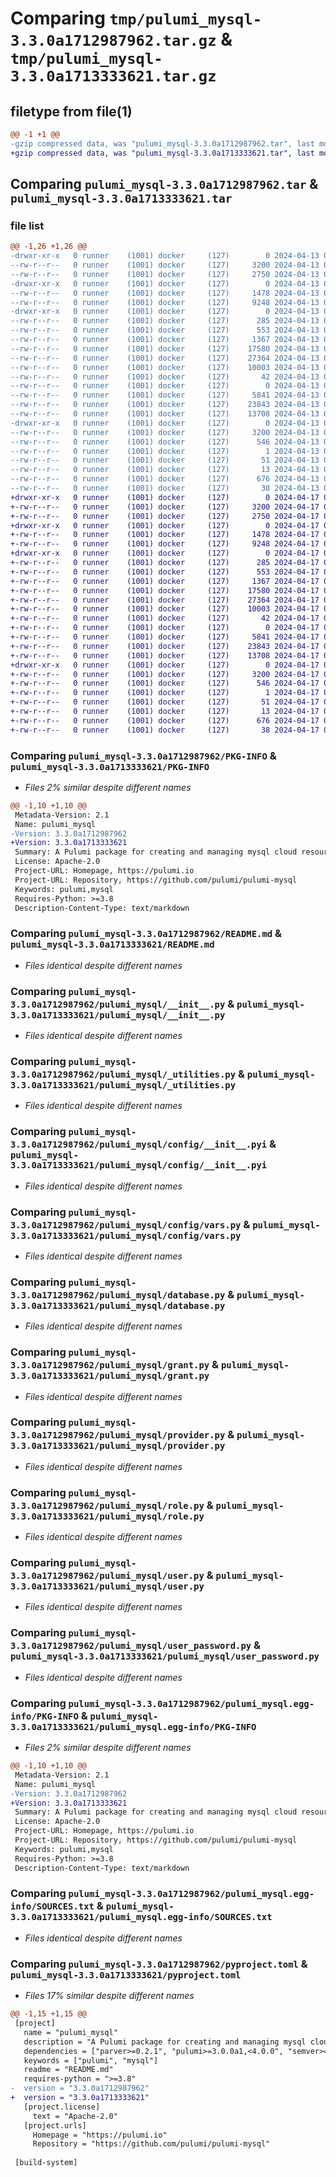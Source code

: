 # Comparing `tmp/pulumi_mysql-3.3.0a1712987962.tar.gz` & `tmp/pulumi_mysql-3.3.0a1713333621.tar.gz`

## filetype from file(1)

```diff
@@ -1 +1 @@
-gzip compressed data, was "pulumi_mysql-3.3.0a1712987962.tar", last modified: Sat Apr 13 06:09:02 2024, max compression
+gzip compressed data, was "pulumi_mysql-3.3.0a1713333621.tar", last modified: Wed Apr 17 06:14:06 2024, max compression
```

## Comparing `pulumi_mysql-3.3.0a1712987962.tar` & `pulumi_mysql-3.3.0a1713333621.tar`

### file list

```diff
@@ -1,26 +1,26 @@
-drwxr-xr-x   0 runner    (1001) docker     (127)        0 2024-04-13 06:09:02.872825 pulumi_mysql-3.3.0a1712987962/
--rw-r--r--   0 runner    (1001) docker     (127)     3200 2024-04-13 06:09:02.872825 pulumi_mysql-3.3.0a1712987962/PKG-INFO
--rw-r--r--   0 runner    (1001) docker     (127)     2750 2024-04-13 06:08:55.000000 pulumi_mysql-3.3.0a1712987962/README.md
-drwxr-xr-x   0 runner    (1001) docker     (127)        0 2024-04-13 06:09:02.872825 pulumi_mysql-3.3.0a1712987962/pulumi_mysql/
--rw-r--r--   0 runner    (1001) docker     (127)     1478 2024-04-13 06:08:55.000000 pulumi_mysql-3.3.0a1712987962/pulumi_mysql/__init__.py
--rw-r--r--   0 runner    (1001) docker     (127)     9248 2024-04-13 06:08:55.000000 pulumi_mysql-3.3.0a1712987962/pulumi_mysql/_utilities.py
-drwxr-xr-x   0 runner    (1001) docker     (127)        0 2024-04-13 06:09:02.872825 pulumi_mysql-3.3.0a1712987962/pulumi_mysql/config/
--rw-r--r--   0 runner    (1001) docker     (127)      285 2024-04-13 06:08:55.000000 pulumi_mysql-3.3.0a1712987962/pulumi_mysql/config/__init__.py
--rw-r--r--   0 runner    (1001) docker     (127)      553 2024-04-13 06:08:55.000000 pulumi_mysql-3.3.0a1712987962/pulumi_mysql/config/__init__.pyi
--rw-r--r--   0 runner    (1001) docker     (127)     1367 2024-04-13 06:08:55.000000 pulumi_mysql-3.3.0a1712987962/pulumi_mysql/config/vars.py
--rw-r--r--   0 runner    (1001) docker     (127)    17580 2024-04-13 06:08:55.000000 pulumi_mysql-3.3.0a1712987962/pulumi_mysql/database.py
--rw-r--r--   0 runner    (1001) docker     (127)    27364 2024-04-13 06:08:55.000000 pulumi_mysql-3.3.0a1712987962/pulumi_mysql/grant.py
--rw-r--r--   0 runner    (1001) docker     (127)    10003 2024-04-13 06:08:55.000000 pulumi_mysql-3.3.0a1712987962/pulumi_mysql/provider.py
--rw-r--r--   0 runner    (1001) docker     (127)       42 2024-04-13 06:08:55.000000 pulumi_mysql-3.3.0a1712987962/pulumi_mysql/pulumi-plugin.json
--rw-r--r--   0 runner    (1001) docker     (127)        0 2024-04-13 06:08:55.000000 pulumi_mysql-3.3.0a1712987962/pulumi_mysql/py.typed
--rw-r--r--   0 runner    (1001) docker     (127)     5841 2024-04-13 06:08:55.000000 pulumi_mysql-3.3.0a1712987962/pulumi_mysql/role.py
--rw-r--r--   0 runner    (1001) docker     (127)    23843 2024-04-13 06:08:55.000000 pulumi_mysql-3.3.0a1712987962/pulumi_mysql/user.py
--rw-r--r--   0 runner    (1001) docker     (127)    13708 2024-04-13 06:08:55.000000 pulumi_mysql-3.3.0a1712987962/pulumi_mysql/user_password.py
-drwxr-xr-x   0 runner    (1001) docker     (127)        0 2024-04-13 06:09:02.872825 pulumi_mysql-3.3.0a1712987962/pulumi_mysql.egg-info/
--rw-r--r--   0 runner    (1001) docker     (127)     3200 2024-04-13 06:09:02.000000 pulumi_mysql-3.3.0a1712987962/pulumi_mysql.egg-info/PKG-INFO
--rw-r--r--   0 runner    (1001) docker     (127)      546 2024-04-13 06:09:02.000000 pulumi_mysql-3.3.0a1712987962/pulumi_mysql.egg-info/SOURCES.txt
--rw-r--r--   0 runner    (1001) docker     (127)        1 2024-04-13 06:09:02.000000 pulumi_mysql-3.3.0a1712987962/pulumi_mysql.egg-info/dependency_links.txt
--rw-r--r--   0 runner    (1001) docker     (127)       51 2024-04-13 06:09:02.000000 pulumi_mysql-3.3.0a1712987962/pulumi_mysql.egg-info/requires.txt
--rw-r--r--   0 runner    (1001) docker     (127)       13 2024-04-13 06:09:02.000000 pulumi_mysql-3.3.0a1712987962/pulumi_mysql.egg-info/top_level.txt
--rw-r--r--   0 runner    (1001) docker     (127)      676 2024-04-13 06:08:55.000000 pulumi_mysql-3.3.0a1712987962/pyproject.toml
--rw-r--r--   0 runner    (1001) docker     (127)       38 2024-04-13 06:09:02.872825 pulumi_mysql-3.3.0a1712987962/setup.cfg
+drwxr-xr-x   0 runner    (1001) docker     (127)        0 2024-04-17 06:14:06.590693 pulumi_mysql-3.3.0a1713333621/
+-rw-r--r--   0 runner    (1001) docker     (127)     3200 2024-04-17 06:14:06.590693 pulumi_mysql-3.3.0a1713333621/PKG-INFO
+-rw-r--r--   0 runner    (1001) docker     (127)     2750 2024-04-17 06:14:00.000000 pulumi_mysql-3.3.0a1713333621/README.md
+drwxr-xr-x   0 runner    (1001) docker     (127)        0 2024-04-17 06:14:06.586693 pulumi_mysql-3.3.0a1713333621/pulumi_mysql/
+-rw-r--r--   0 runner    (1001) docker     (127)     1478 2024-04-17 06:14:00.000000 pulumi_mysql-3.3.0a1713333621/pulumi_mysql/__init__.py
+-rw-r--r--   0 runner    (1001) docker     (127)     9248 2024-04-17 06:14:00.000000 pulumi_mysql-3.3.0a1713333621/pulumi_mysql/_utilities.py
+drwxr-xr-x   0 runner    (1001) docker     (127)        0 2024-04-17 06:14:06.590693 pulumi_mysql-3.3.0a1713333621/pulumi_mysql/config/
+-rw-r--r--   0 runner    (1001) docker     (127)      285 2024-04-17 06:14:00.000000 pulumi_mysql-3.3.0a1713333621/pulumi_mysql/config/__init__.py
+-rw-r--r--   0 runner    (1001) docker     (127)      553 2024-04-17 06:14:00.000000 pulumi_mysql-3.3.0a1713333621/pulumi_mysql/config/__init__.pyi
+-rw-r--r--   0 runner    (1001) docker     (127)     1367 2024-04-17 06:14:00.000000 pulumi_mysql-3.3.0a1713333621/pulumi_mysql/config/vars.py
+-rw-r--r--   0 runner    (1001) docker     (127)    17580 2024-04-17 06:14:00.000000 pulumi_mysql-3.3.0a1713333621/pulumi_mysql/database.py
+-rw-r--r--   0 runner    (1001) docker     (127)    27364 2024-04-17 06:14:00.000000 pulumi_mysql-3.3.0a1713333621/pulumi_mysql/grant.py
+-rw-r--r--   0 runner    (1001) docker     (127)    10003 2024-04-17 06:14:00.000000 pulumi_mysql-3.3.0a1713333621/pulumi_mysql/provider.py
+-rw-r--r--   0 runner    (1001) docker     (127)       42 2024-04-17 06:14:00.000000 pulumi_mysql-3.3.0a1713333621/pulumi_mysql/pulumi-plugin.json
+-rw-r--r--   0 runner    (1001) docker     (127)        0 2024-04-17 06:14:00.000000 pulumi_mysql-3.3.0a1713333621/pulumi_mysql/py.typed
+-rw-r--r--   0 runner    (1001) docker     (127)     5841 2024-04-17 06:14:00.000000 pulumi_mysql-3.3.0a1713333621/pulumi_mysql/role.py
+-rw-r--r--   0 runner    (1001) docker     (127)    23843 2024-04-17 06:14:00.000000 pulumi_mysql-3.3.0a1713333621/pulumi_mysql/user.py
+-rw-r--r--   0 runner    (1001) docker     (127)    13708 2024-04-17 06:14:00.000000 pulumi_mysql-3.3.0a1713333621/pulumi_mysql/user_password.py
+drwxr-xr-x   0 runner    (1001) docker     (127)        0 2024-04-17 06:14:06.590693 pulumi_mysql-3.3.0a1713333621/pulumi_mysql.egg-info/
+-rw-r--r--   0 runner    (1001) docker     (127)     3200 2024-04-17 06:14:06.000000 pulumi_mysql-3.3.0a1713333621/pulumi_mysql.egg-info/PKG-INFO
+-rw-r--r--   0 runner    (1001) docker     (127)      546 2024-04-17 06:14:06.000000 pulumi_mysql-3.3.0a1713333621/pulumi_mysql.egg-info/SOURCES.txt
+-rw-r--r--   0 runner    (1001) docker     (127)        1 2024-04-17 06:14:06.000000 pulumi_mysql-3.3.0a1713333621/pulumi_mysql.egg-info/dependency_links.txt
+-rw-r--r--   0 runner    (1001) docker     (127)       51 2024-04-17 06:14:06.000000 pulumi_mysql-3.3.0a1713333621/pulumi_mysql.egg-info/requires.txt
+-rw-r--r--   0 runner    (1001) docker     (127)       13 2024-04-17 06:14:06.000000 pulumi_mysql-3.3.0a1713333621/pulumi_mysql.egg-info/top_level.txt
+-rw-r--r--   0 runner    (1001) docker     (127)      676 2024-04-17 06:14:00.000000 pulumi_mysql-3.3.0a1713333621/pyproject.toml
+-rw-r--r--   0 runner    (1001) docker     (127)       38 2024-04-17 06:14:06.590693 pulumi_mysql-3.3.0a1713333621/setup.cfg
```

### Comparing `pulumi_mysql-3.3.0a1712987962/PKG-INFO` & `pulumi_mysql-3.3.0a1713333621/PKG-INFO`

 * *Files 2% similar despite different names*

```diff
@@ -1,10 +1,10 @@
 Metadata-Version: 2.1
 Name: pulumi_mysql
-Version: 3.3.0a1712987962
+Version: 3.3.0a1713333621
 Summary: A Pulumi package for creating and managing mysql cloud resources.
 License: Apache-2.0
 Project-URL: Homepage, https://pulumi.io
 Project-URL: Repository, https://github.com/pulumi/pulumi-mysql
 Keywords: pulumi,mysql
 Requires-Python: >=3.8
 Description-Content-Type: text/markdown
```

### Comparing `pulumi_mysql-3.3.0a1712987962/README.md` & `pulumi_mysql-3.3.0a1713333621/README.md`

 * *Files identical despite different names*

### Comparing `pulumi_mysql-3.3.0a1712987962/pulumi_mysql/__init__.py` & `pulumi_mysql-3.3.0a1713333621/pulumi_mysql/__init__.py`

 * *Files identical despite different names*

### Comparing `pulumi_mysql-3.3.0a1712987962/pulumi_mysql/_utilities.py` & `pulumi_mysql-3.3.0a1713333621/pulumi_mysql/_utilities.py`

 * *Files identical despite different names*

### Comparing `pulumi_mysql-3.3.0a1712987962/pulumi_mysql/config/__init__.pyi` & `pulumi_mysql-3.3.0a1713333621/pulumi_mysql/config/__init__.pyi`

 * *Files identical despite different names*

### Comparing `pulumi_mysql-3.3.0a1712987962/pulumi_mysql/config/vars.py` & `pulumi_mysql-3.3.0a1713333621/pulumi_mysql/config/vars.py`

 * *Files identical despite different names*

### Comparing `pulumi_mysql-3.3.0a1712987962/pulumi_mysql/database.py` & `pulumi_mysql-3.3.0a1713333621/pulumi_mysql/database.py`

 * *Files identical despite different names*

### Comparing `pulumi_mysql-3.3.0a1712987962/pulumi_mysql/grant.py` & `pulumi_mysql-3.3.0a1713333621/pulumi_mysql/grant.py`

 * *Files identical despite different names*

### Comparing `pulumi_mysql-3.3.0a1712987962/pulumi_mysql/provider.py` & `pulumi_mysql-3.3.0a1713333621/pulumi_mysql/provider.py`

 * *Files identical despite different names*

### Comparing `pulumi_mysql-3.3.0a1712987962/pulumi_mysql/role.py` & `pulumi_mysql-3.3.0a1713333621/pulumi_mysql/role.py`

 * *Files identical despite different names*

### Comparing `pulumi_mysql-3.3.0a1712987962/pulumi_mysql/user.py` & `pulumi_mysql-3.3.0a1713333621/pulumi_mysql/user.py`

 * *Files identical despite different names*

### Comparing `pulumi_mysql-3.3.0a1712987962/pulumi_mysql/user_password.py` & `pulumi_mysql-3.3.0a1713333621/pulumi_mysql/user_password.py`

 * *Files identical despite different names*

### Comparing `pulumi_mysql-3.3.0a1712987962/pulumi_mysql.egg-info/PKG-INFO` & `pulumi_mysql-3.3.0a1713333621/pulumi_mysql.egg-info/PKG-INFO`

 * *Files 2% similar despite different names*

```diff
@@ -1,10 +1,10 @@
 Metadata-Version: 2.1
 Name: pulumi_mysql
-Version: 3.3.0a1712987962
+Version: 3.3.0a1713333621
 Summary: A Pulumi package for creating and managing mysql cloud resources.
 License: Apache-2.0
 Project-URL: Homepage, https://pulumi.io
 Project-URL: Repository, https://github.com/pulumi/pulumi-mysql
 Keywords: pulumi,mysql
 Requires-Python: >=3.8
 Description-Content-Type: text/markdown
```

### Comparing `pulumi_mysql-3.3.0a1712987962/pulumi_mysql.egg-info/SOURCES.txt` & `pulumi_mysql-3.3.0a1713333621/pulumi_mysql.egg-info/SOURCES.txt`

 * *Files identical despite different names*

### Comparing `pulumi_mysql-3.3.0a1712987962/pyproject.toml` & `pulumi_mysql-3.3.0a1713333621/pyproject.toml`

 * *Files 17% similar despite different names*

```diff
@@ -1,15 +1,15 @@
 [project]
   name = "pulumi_mysql"
   description = "A Pulumi package for creating and managing mysql cloud resources."
   dependencies = ["parver>=0.2.1", "pulumi>=3.0.0a1,<4.0.0", "semver>=2.8.1"]
   keywords = ["pulumi", "mysql"]
   readme = "README.md"
   requires-python = ">=3.8"
-  version = "3.3.0a1712987962"
+  version = "3.3.0a1713333621"
   [project.license]
     text = "Apache-2.0"
   [project.urls]
     Homepage = "https://pulumi.io"
     Repository = "https://github.com/pulumi/pulumi-mysql"
 
 [build-system]
```


